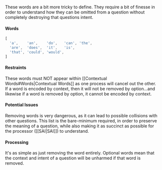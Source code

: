 These words are a bit more tricky to define. They require a bit of finesse in order to understand how they can be omitted from a question without completely destroying that questions intent.
#### Words
```js
[
  'a',    'an',    'do',   'can', 'the',
  'are',  'does',  'it',   'is',
  'that', 'could', 'would',
]
```
#### Restraints
These words must NOT appear within [[Contextual Words#Words|Contextual Words]] as one process will cancel out the other. If a word is encoded by context, then it will not be removed by option...and likewise if a word is removed by option, it cannot be encoded by context.
#### Potential Issues
Removing words is very dangerous, as it can lead to possible collisions with other questions. This list is the bare-minimum required, in order to preserve the meaning of a question, while also making it as succinct as possible for the processor ([[SAI|SAI]]) to understand.
#### Processing
It's as simple as just removing the word entirely. Optional words mean that the context and intent of a question will be unharmed if that word is removed.